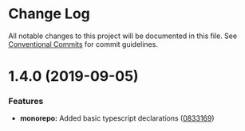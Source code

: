 # Change Log

All notable changes to this project will be documented in this file.
See [Conventional Commits](https://conventionalcommits.org) for commit guidelines.

# 1.4.0 (2019-09-05)

### Features

- **monorepo:** Added basic typescript declarations ([0833169](https://github.com/tomcwilliamson/cactus/commit/0833169))
